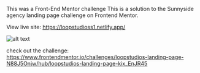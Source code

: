 This was a Front-End Mentor challenge This is a solution to the Sunnyside agency landing page challenge on Frontend Mentor.

View live site: https://loopstudioss1.netlify.app/

![alt text](https://iili.io/HJgZZUg.png)

check out the challenge: https://www.frontendmentor.io/challenges/loopstudios-landing-page-N88J5Onjw/hub/loopstudios-landing-page-kix_EnJR45

